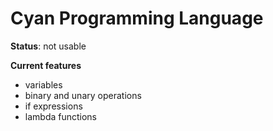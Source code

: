 # Cyan Programming Language

**Status**: not usable

**Current features**
- variables
- binary and unary operations
- if expressions
- lambda functions
